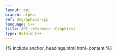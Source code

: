 ```yaml
---
layout: api
branch: alpha
ref: dmgraphics-cpp
language: C++
title: API reference (Graphics)
type: Defold C++
---
```

{% include anchor_headings.html html=content %}